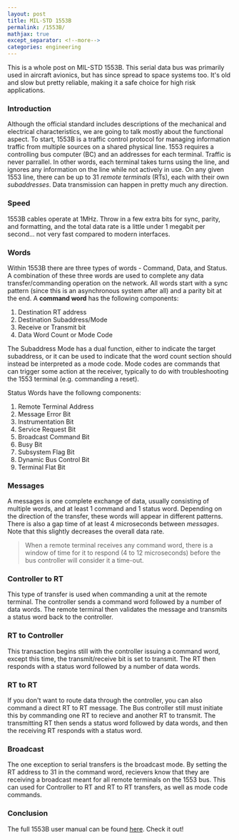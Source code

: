```yaml
---
layout: post
title: MIL-STD 1553B
permalink: /1553B/
mathjax: true
except_separator: <!--more-->
categories: engineering
---
```


This is a whole post on MIL-STD 1553B. This serial data bus was primarily used in aircraft avionics, but has since spread to space systems too. It's old and slow but pretty reliable, making it a safe choice for high risk applications. 

<!--more-->

### Introduction

Although the official standard includes descriptions of the mechanical and electrical characteristics, we are going to talk mostly about the functional aspect. To start, 1553B is a traffic control protocol for managing information traffic from multiple sources on a shared physical line. 1553 requires a controlling bus computer (BC) and an addresses for each terminal. Traffic is never parrallel. In other words, each terminal takes turns using the line, and ignores any information on the line while not actively in use. On any given 1553 line, there can be up to 31 *remote terminals* (RTs), each with their own *subaddresses*. Data transmission can happen in pretty much any direction.

### Speed

1553B cables operate at 1MHz. Throw in a few extra bits for sync, parity, and formatting, and the total data rate is a little under 1 megabit per second... not very fast compared to modern interfaces.

### Words

Within 1553B there are three types of words - Command, Data, and Status. A combination of these three words are used to complete any data transfer/commanding operation on the network. All words start with a sync pattern (since this is an asynchronous system after all) and a parity bit at the end. A **command word** has the following components:

1. Destination RT address
2. Destination Subaddress/Mode
3. Receive or Transmit bit
4. Data Word Count or Mode Code

The Subaddress Mode has a dual function, either to indicate the target subaddress, or it can be used to indicate that the word count section should instead be interpreted as a mode code. Mode codes are commands that can trigger some action at the receiver, typically to do with troubleshooting the 1553 terminal (e.g. commanding a reset). 

Status Words have the followng components:

1. Remote Terminal Address
2. Message Error Bit
3. Instrumentation Bit
4. Service Request Bit
5. Broadcast Command Bit
6. Busy Bit
7. Subsystem Flag Bit
8. Dynamic Bus Control Bit
9. Terminal Flat Bit


### Messages

A messages is one complete exchange of data, usually consisting of multiple words, and at least 1 command and 1 status word. Depending on the direction of the transfer, these words will appear in different patterns. There is also a gap time of at least 4 microseconds between *messages*. Note that this slightly decreases the overall data rate. 

> When a remote terminal receives any command word, there is a window of time for it to respond (4 to 12 microseconds) before the bus controller will consider it a time-out.   

### Controller to RT

This type of transfer is used when commanding a unit at the remote terminal. The controller sends a command word followed by a number of data words. The remote terminal then validates the message and transmits a status word back to the controller. 

### RT to Controller

This transaction begins still with the controller issuing a command word, except this time, the transmit/receive bit is set to transmit. The RT then responds with a status word followed by a number of data words. 

### RT to RT

If you don't want to route data through the controller, you can also command a direct RT to RT message. The Bus controller still must initiate this by commanding one RT to recieve and another RT to transmit. The transmitting RT then sends a status word followed by data words, and then the receiving RT responds with a status word. 

### Broadcast

The one exception to serial transfers is the broadcast mode. By setting the RT address to 31 in the command word, recievers know that they are receiving a broadcast meant for all remote terminals on the 1553 bus. This can used for Controller to RT and RT to RT transfers, as well as mode code commands.


### Conclusion

The full 1553B user manual can be found [here](https://www.aim-online.com/wp-content/uploads/2019/01/aim-ovw1553-u.pdf). Check it out!